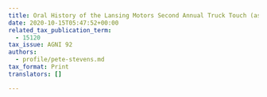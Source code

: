 ```yaml
---
title: Oral History of the Lansing Motors Second Annual Truck Touch (as transcribed by Lisa Poole, Assistant Manager)
date: 2020-10-15T05:47:52+00:00
related_tax_publication_term:
  - 15120
tax_issue: AGNI 92
authors:
  - profile/pete-stevens.md
tax_format: Print
translators: []

---
```

